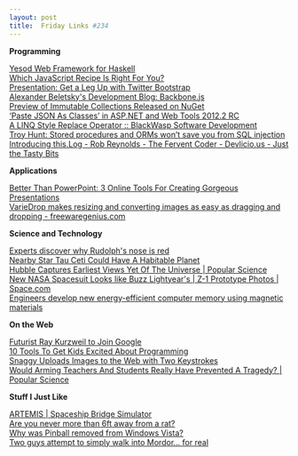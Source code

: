 ```yaml
---
layout: post
title:  Friday Links #234
---
```

**Programming**

[Yesod Web Framework for Haskell](http://www.yesodweb.com/)   
[Which JavaScript Recipe Is Right For You?](http://coding.smashingmagazine.com/2012/12/14/which-javascript-recipe-is-right-for-you/)   
[Presentation: Get a Leg Up with Twitter Bootstrap](http://www.infoq.com/presentations/Twitter-Bootstrap)   
[Alexander Beletsky's Development Blog: Backbone.js](http://www.beletsky.net/search/label/Backbone.js)   
[Preview of Immutable Collections Released on NuGet](http://blogs.msdn.com/b/bclteam/archive/2012/12/18/preview-of-immutable-collections-released-on-nuget.aspx)   
[‘Paste JSON As Classes’ in ASP.NET and Web Tools 2012.2 RC](http://blogs.msdn.com/b/webdev/archive/2012/12/18/paste-json-as-classes-in-asp-net-and-web-tools-2012-2-rc.aspx)   
[A LINQ Style Replace Operator :: BlackWasp Software Development](http://www.blackwasp.co.uk/LinqReplace.aspx)   
[Troy Hunt: Stored procedures and ORMs won’t save you from SQL injection](http://www.troyhunt.com/2012/12/stored-procedures-and-orms-wont-save.html)   
[Introducing this.Log - Rob Reynolds - The Fervent Coder - Devlicio.us - Just the Tasty Bits](http://devlicio.us/blogs/rob_reynolds/archive/2012/12/15/introducing-this-log.aspx)

**Applications**

[Better Than PowerPoint: 3 Online Tools For Creating Gorgeous Presentations](http://www.makeuseof.com/tag/better-than-powerpoint-3-online-tools-for-creating-gorgeous-presentations/)   
[VarieDrop makes resizing and converting images as easy as dragging and dropping - freewaregenius.com](http://www.freewaregenius.com/variedrop-makes-resizing-and-converting-images-as-easy-as-dragging-and-dropping/)

**Science and Technology**

[Experts discover why Rudolph's nose is red](http://www.sciencedaily.com/releases/2012/12/121217190634.htm)   
[Nearby Star Tau Ceti Could Have A Habitable Planet](http://www.popsci.com/technology/article/2012-12/nearby-sun-star-tau-ceti-could-be-home-habitable-earth-planet)   
[Hubble Captures Earliest Views Yet Of The Universe | Popular Science](http://www.popsci.com/science/article/2012-12/hubble-peers-back-cosmic-dawn-take-earliest-galaxy-census)   
[New NASA Spacesuit Looks like Buzz Lightyear's | Z-1 Prototype Photos | Space.com](http://www.space.com/19003-nasa-z1-future-spacesuit.html)   
[Engineers develop new energy-efficient computer memory using magnetic materials](http://www.sciencedaily.com/releases/2012/12/121214191516.htm)

**On the Web**

[Futurist Ray Kurzweil to Join Google](http://allthingsd.com/20121214/futurist-ray-kurzweil-to-join-google/)   
[10 Tools To Get Kids Excited About Programming](http://www.makeuseof.com/tag/10-tools-to-get-kids-excited-about-programming/)   
[Snaggy Uploads Images to the Web with Two Keystrokes](http://lifehacker.com/5969582/snaggy-uploads-images-to-the-web-with-two-keystrokes)   
[Would Arming Teachers And Students Really Have Prevented A Tragedy? | Popular Science](http://www.popsci.com/science/article/2012-12/could-arming-teachers-and-students-prevent-tragedy)

**Stuff I Just Like**

[ARTEMIS | Spaceship Bridge Simulator](http://www.artemis.eochu.com/)   
[Are you never more than 6ft away from a rat?](http://www.bbc.co.uk/news/magazine-20716625)   
[Why was Pinball removed from Windows Vista?](http://blogs.msdn.com/b/oldnewthing/archive/2012/12/18/10378851.aspx)   
[Two guys attempt to simply walk into Mordor... for real](http://io9.com/5967119)

